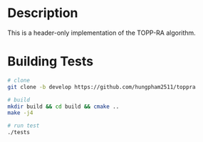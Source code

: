 # Description

This is a header-only implementation of the TOPP-RA algorithm.

# Building Tests

```sh
# clone
git clone -b develop https://github.com/hungpham2511/toppra

# build
mkdir build && cd build && cmake .. 
make -j4

# run test
./tests
```

